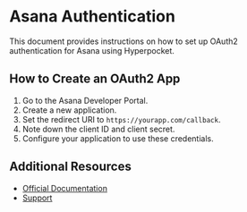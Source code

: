 # Asana Authentication

This document provides instructions on how to set up OAuth2 authentication for Asana using Hyperpocket.

## How to Create an OAuth2 App

1. Go to the Asana Developer Portal.
2. Create a new application.
3. Set the redirect URI to `https://yourapp.com/callback`.
4. Note down the client ID and client secret.
5. Configure your application to use these credentials.

## Additional Resources

- [Official Documentation](https://developers.asana.com)
- [Support](https://support.asana.com) 